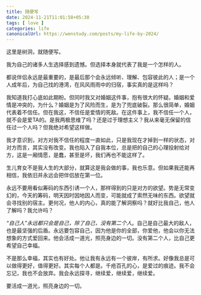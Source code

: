 ```yaml
---
title: 随便写
date: 2024-11-21T11:01:58+05:30
tags: [ love ]
categories: life
canonicalUrl: https://wenstudy.com/posts/my-life-by-2024/
---
```


这里是树洞，就随便写。

我为自己的诸多人生选择感到遗憾。但选择本身就代表了我是一个怎样的人。

都说伴侣永远是最重要的，是最后那个会永远倾听、理解、包容彼此的人；是一个人成年后，为自己找的港湾，在风风雨雨中的归宿，事实真的是这样吗？

<!--more-->

我知道我打心底如此期盼。但同时我又对婚姻这件事，抱有很大的怀疑。婚姻和爱情是冲突的，为什么？婚姻是为了风险而生，是为了兜底破裂。那么很简单，婚姻代表着不信任。但在我这，不信任是爱情的死敌。在这件事上，我不信任一个人，就不会是爱TA的。是我两极思维了吗？还是过于理想主义？我从来毫无保留的信任过一个人吗？但我绝对希望这样做。

我才意识到，对方对我不信任的程度一直如此，只是我现在才掉到一样的状态，对对方而言，其实没有改变。我也陷入了自我本位，总是把的自己的心理投射给对方，这是一厢情愿，是蠢，甚至是坏，我们再也不能这样了。

生儿育女不是我人生的大部分，就算这是我会做的事，我也乐意。但如果我还能再相信，我依旧并永远会把伴侣放在第一位。

永远不要用看似筹码的东西引诱一个人，那样得到的只是对方的欲望。势是无常变幻的，今天的筹码，明天因时因地因人而变，可能就成了索然无味的东西。欲望就会寻找别的宿主。更何况，他人的内心，真的能了解洞察吗？就好比我自己，他人了解吗？我允许吗？

_“自己人”永远都只会是自己，除了自己，没有第二个人_。自己是自己最大的敌人，也是最坚强的后盾。永远要包容自己，因为他是你的全部，你爱他，他会以你无法想象的方式爱回来。他会活成一道光，照亮身边的一切。没有第二个人，比自己更希望自己幸福。

不是那么幸福，其实也有好处。他让我有永远有一个彼岸，有所求。好像我总是可以做得更好，值得更好。其实每个人都是。千疮百孔的心，是爱过的痕迹。我不会忘记，我也不会放弃。我会永远探寻，继续爱，继续爱，继续爱。

要活成一道光，照亮身边的一切。
